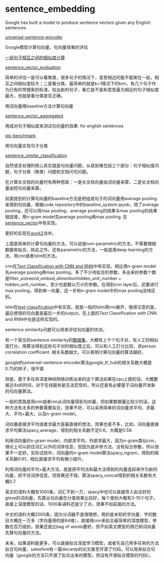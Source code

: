 # sentence_embedding

Google has built a model to produce sentence vectors given any English sentences.

[universal-sentence-encoder](https://github.com/arfu2016/nlp/tree/master/nlp_data/large/universal-sentence-encoder)

Google模型计算句向量，句向量效果的评估

[一组句子相互之间的相似度计算](https://github.com/arfu2016/nlp/blob/master/nlp_models/sentence_vector_evaluation/st_vector_evaluation.py)

[sentence_vector_evaluation](https://github.com/arfu2016/nlp/tree/master/nlp_models/sentence_vector_evaluation)

简单的评估一是可以看聚类，很多句子的情况下，意思相近的能不能聚在一起，相互之间相似度较大；二是看分类，最简单的就是k=1情况下的knn，有几个句子作为已有的带搜索的标准，给出新的句子，看它是不是和意思最为相近的句子相似度最大，也就是看分类是否正确。

用词向量用baseline方法计算句向量

[sentence_vector_aggregated](https://github.com/arfu2016/nlp/tree/master/nlp_models/sentence_vector_aggregated)

用成对句子相似度来测试句向量的效果: for english sentences

[sts-benchmark](https://github.com/arfu2016/nlp/tree/master/nlp_data/small/sts-benchmark)

用句向量实现句子分类

[sentence_similar_classification](https://github.com/arfu2016/nlp/tree/master/nlp_models/sentence_similar_classification)

自然语言处理的核心其实就是句向量问题，从易到难包括三个部分：句子相似度问题，句子分类（聚类）问题和文档问句问题。

在计算长文档的向量时有两种思路：一是长文档向量由词向量来算，二是长文档向量由短句向量来算。

前面提到的计算句向量的baseline方法是把组成句子的词向量用average pooling来得到句向量，根据code repository中的baseline_system.ipynb，除了average pooling，还可以用max pooling，average pooling的结果与max pooling的结果相连接，用n-gram model先average pooling再max pooling. 在[sentence_vector](https://github.com/arfu2016/nlp/tree/master/nlp_models/sentence_vector)中有实现。

更好的实现在[work2](https://github.com/arfu2016/DuReader/tree/master/work2)当中。

上面是简单的计算句向量的方法，可以说是non-parametric的方法，不需要根据数据来拟合，除此之外，还有parametric的方法，一般是用deep learning的方法，用cnn或者lstm的方法。

cnn在[Text Classification with CNN and RNN](https://github.com/arfu2016/text-classification-cnn-rnn)中有实现，相比用n-gram model先average pooling再max pooling，多了不少待拟合的参数，多出来的参数个数是filter_size*word_embed_dimention*hidden_unit_number + hidden_unit_number，至少也是数以万计的参数。在得到cnn layer后，还要进行max pooling，得到单一向量，这一步和n-gram model中的max pooling没啥区别。

lstm在[text-classification](https://github.com/arfu2016/DuReader/tree/master/text-classification)中有实现，就是一般的lstm用rnn展开，值得注意的是，最后使用的句向量是最后一步的output，在上面的Text Classification with CNN and RNN中也是这样实现的。

sentence similarity问题可以用来评估句向量的优劣。

有一个英文的sentence similarity的[数据集](http://ixa2.si.ehu.es/stswiki/images/4/48/Stsbenchmark.tar.gz)，大概有上千个句子对，有人工的相似度打分。用算法得到这些句子对的相似度之后，可以和人工打分比较，求person correlation coefficient. 相关系数越大，可以表明计算句向量的算法越好。

google的universal-sentence-encoder算法google_tf_hub的相关系数大概是0.75的样子，很不错

但是，基于多任务深度神经网络训练出来的这个算法如果在cpu上跑的话，大概要接近4s的时间，对于在线服务是无法忍受的，所以还是有必要基于词向量开发新的句向量算法。

一般的思路是用cnn或者rnn从词向量得到句向量，但如果数据量比较少的话，这种方法有太多的参数需要拟合，效果不好，可以采用简单的词向量求平均、求最大、平均+最大、以及n-gram model。

词向量直接求平均或者求最大是最直接的想法，效果也差不多，比如，词向量直接求平均算法spacy_average，得到的相关系数不足0.6，大概是0.59.

利用词向量的n-gram model，内部求平均，外部求最大，因为n-gram类似cnn，理论上可以抓住词汇以外的词序信息，但因为是非参方法，没有拟合参数，所以效果不一定好。实际试验中，词向量的n-gram model算法spacy_ngram，得到的相关系数0.61，相比直接求平均有微小提升。

利用词向量的平均+最大方法，就是把平均法和最大法得到的向量连起来作为新的向量，抓不住词序信息，但效果还不错，算法spacy_concat得到的相关系数有大概0.7.

英文的语料大概有1000条，词汇不到一万，spacy中也可以直接导入拟合好的glove的词向量，先算出句向量在分类效果比较好，每个类别大概有3-10个句子。直接上深度模型的话，1000条语料还是少了点，效果不如前面的方法。

中文的语料大概2000条，因为分词器不是很理想，用的是未知的字向量，字的数目大概在一万多（字向量用的是64维），直接用cnn来拟合最简单的深度模型，参数在百万级别，效果还是比bag of words要好，但不如英文模型的用已知词向量先算句向量的方法。

未来，如果语料能更多，可以直接拟合深度学习模型，或者先自己用多任务的方法拟合句向量，salesfore有一篇decanlp的论文甚至开源了代码，可以用来拟合句向量（google的方法只开源了拟合出来的模型，但没有开源拟合模型的代码）。
